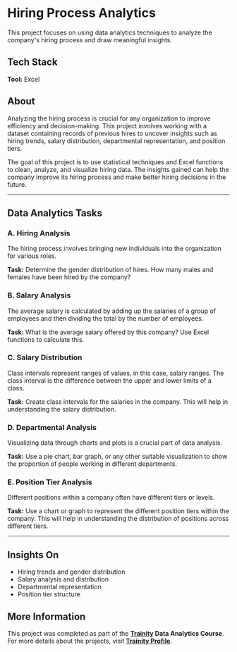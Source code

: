 # Hiring Process Analytics

This project focuses on using data analytics techniques to analyze the company's hiring process and draw meaningful insights.

## Tech Stack

**Tool:** Excel  

## About
Analyzing the hiring process is crucial for any organization to improve efficiency and decision-making. This project involves working with a dataset containing records of previous hires to uncover insights such as hiring trends, salary distribution, departmental representation, and position tiers.

The goal of this project is to use statistical techniques and Excel functions to clean, analyze, and visualize hiring data. The insights gained can help the company improve its hiring process and make better hiring decisions in the future.

---

## Data Analytics Tasks

### A. Hiring Analysis
The hiring process involves bringing new individuals into the organization for various roles.

**Task:** Determine the gender distribution of hires. How many males and females have been hired by the company?

### B. Salary Analysis
The average salary is calculated by adding up the salaries of a group of employees and then dividing the total by the number of employees.

**Task:** What is the average salary offered by this company? Use Excel functions to calculate this.

### C. Salary Distribution
Class intervals represent ranges of values, in this case, salary ranges. The class interval is the difference between the upper and lower limits of a class.

**Task:** Create class intervals for the salaries in the company. This will help in understanding the salary distribution.

### D. Departmental Analysis
Visualizing data through charts and plots is a crucial part of data analysis.

**Task:** Use a pie chart, bar graph, or any other suitable visualization to show the proportion of people working in different departments.

### E. Position Tier Analysis
Different positions within a company often have different tiers or levels.

**Task:** Use a chart or graph to represent the different position tiers within the company. This will help in understanding the distribution of positions across different tiers.

---

## Insights On
- Hiring trends and gender distribution  
- Salary analysis and distribution  
- Departmental representation  
- Position tier structure  

## More Information
This project was completed as part of the **[Trainity](https://trainity.in/data.html) Data Analytics Course**. For more details about the projects, visit **[Trainity Profile](https://trainity.space/recruitersProfile/public/66e52eb6fd616408e13b683f)**.



